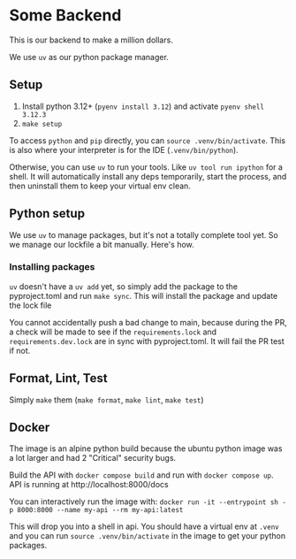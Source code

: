 # Some Backend

This is our backend to make a million dollars.

We use `uv` as our python package manager.

## Setup
1. Install python 3.12+ (`pyenv install 3.12`) and activate `pyenv shell 3.12.3`
2. `make setup`

To access `python` and `pip` directly, you can `source .venv/bin/activate`. This is also where your 
interpreter is for the IDE (`.venv/bin/python`).

Otherwise, you can use `uv` to run your tools. Like `uv tool run ipython` for a shell. It will
automatically install any deps temporarily, start the process, and then uninstall them to keep your virtual
env clean.

## Python setup

We use `uv` to manage packages, but it's not a totally complete tool yet. So we manage our lockfile
a bit manually. Here's how.

### Installing packages
`uv` doesn't have a `uv add` yet, so simply add the package to the pyproject.toml and run `make sync`. This will install 
the package and update the lock file

You cannot accidentally push a bad change to main, because during the PR, a check will be made to see if the `requirements.lock` 
and `requirements.dev.lock` are in sync with pyproject.toml. It will fail the PR test if not.

## Format, Lint, Test
Simply `make` them (`make format`, `make lint`, `make test`)

## Docker
The image is an alpine python build because the ubuntu python image was a lot larger and had 2 "Critical" security bugs. 

Build the API with `docker compose build` and run with `docker compose up`. API is running at http://localhost:8000/docs

You can interactively run the image with:
`docker run -it --entrypoint sh -p 8000:8000 --name my-api --rm my-api:latest`

This will drop you into a shell in api. You should have a virtual env at `.venv` and you can run
`source .venv/bin/activate` in the image to get your python packages.